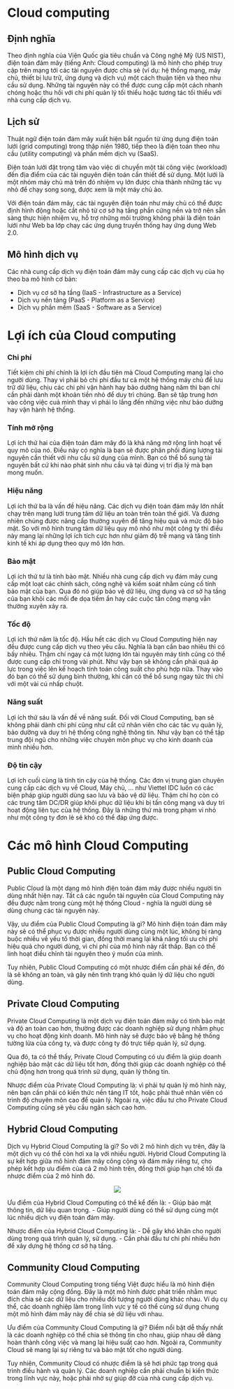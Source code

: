 # Cloud computing
## Định nghĩa
Theo định nghĩa của Viện Quốc gia tiêu chuẩn và Công nghệ Mỹ (US NIST), điện toán đám mây (tiếng Anh: Cloud computing) là mô hình cho phép truy cập trên mạng tới các tài nguyên được chia sẻ (ví dụ: hệ thống mạng, máy chủ, thiết bị lưu trữ, ứng dụng và dịch vụ) một cách thuận tiện và theo nhu cầu sử dụng. Những tài nguyên này có thể được cung cấp một cách nhanh chóng hoặc thu hồi với chi phí quản lý tối thiểu hoặc tương tác tối thiểu với nhà cung cấp dịch vụ. 

## Lịch sử
Thuật ngữ điện toán đám mây xuất hiện bắt nguồn từ ứng dụng điện toán lưới (grid computing) trong thập niên 1980, tiếp theo là điện toán theo nhu cầu (utility computing) và phần mềm dịch vụ (SaaS).

Điện toán lưới đặt trọng tâm vào việc di chuyển một tải công việc (workload) đến địa điểm của các tài nguyên điện toán cần thiết để sử dụng. Một lưới là một nhóm máy chủ mà trên đó nhiệm vụ lớn được chia thành những tác vụ nhỏ để chạy song song, được xem là một máy chủ ảo.

Với điện toán đám mây, các tài nguyên điện toán như máy chủ có thể được định hình động hoặc cắt nhỏ từ cơ sở hạ tầng phần cứng nền và trở nên sẵn sàng thực hiện nhiệm vụ, hỗ trợ những môi trường không phải là điện toán lưới như Web ba lớp chạy các ứng dụng truyền thống hay ứng dụng Web 2.0.

## Mô hình dịch vụ
Các nhà cung cấp dịch vụ điện toán đám mây cung cấp các dịch vụ của họ theo ba mô hình cơ bản:
- Dịch vụ cơ sở hạ tầng (IaaS - Infrastructure as a Service)
- Dịch vụ nền tảng (PaaS - Platform as a Service)
- Dịch vụ phần mềm (SaaS - Software as a Service)

# Lợi ích của Cloud computing

### Chi phí

Tiết kiệm chi phí chính là lợi ích đầu tiên mà Cloud Computing mang lại cho người dùng. Thay vì phải bỏ chi phí đầu tư cả một hệ thống máy chủ để lưu trữ dữ liệu, chịu các chi phi vận hành hay bảo dưỡng hàng năm thì bạn chỉ cần phải dành một khoản tiền nhỏ để duy trì chúng. Bạn sẽ tập trung hơn vào công việc cuả mình thay vì phải lo lắng đến những việc như bảo dưỡng hay vận hành hệ thống. 

### Tính mở rộng
Lợi ích thứ hai của điện toán đám mây đó là khả năng mở rộng linh hoạt về quy mô của nó. Điều này có nghĩa là bạn sẽ được phân phối đúng lượng tài nguyên cần thiết với nhu cầu sử dụng của mình. Bạn có thể bổ sung tài nguyên bất cứ khi nào phát sinh nhu cầu và tại đúng vị trí địa lý mà bạn mong muốn.

### Hiệu năng
Lợi ích thứ ba là vấn đề hiệu năng. Các dịch vụ điện toán đám mây lớn nhất chạy trên mạng lưới trung tâm dữ liệu an toàn trên toàn thế giới. Và đương nhiên chúng được nâng cấp thường xuyên để tăng hiệu quả và mức độ bảo mật. So với mô hình trung tâm dữ liệu quy mô nhỏ như một công ty thì điều này mang lại những lợi ích tích cực hơn như giảm độ trễ mạng và tăng tính kinh tế khi áp dụng theo quy mô lớn hơn.

### Bảo mật
Lợi ích thứ tư là tính bảo mật. Nhiều nhà cung cấp dịch vụ đám mây cung cấp một loạt các chính sách, công nghệ và kiểm soát nhằm củng cố tính bảo mật của bạn. Qua đó nó giúp bảo vệ dữ liệu, ứng dụng và cơ sở hạ tầng của bạn khỏi các mối đe dọa tiềm ẩn hay các cuộc tấn công mạng vẫn thường xuyên xảy ra.

### Tốc độ
Lợi ích thứ năm là tốc độ. Hầu hết các dịch vụ Cloud Computing hiện nay đều được cung cấp dịch vụ theo yêu cầu. Nghĩa là bạn cần bao nhiêu thì có bấy nhiêu. Thậm chí ngay cả một lượng lớn tài nguyên máy tính cũng có thể được cung cấp chỉ trong vài phút. Như vậy bạn sẽ không cần phải quá áp lực trong việc lên kế hoạch tính toán công suất cho phù hợp nữa. Thay vào đó bạn có thể sử dụng bình thường, khi cần có thể bổ sung ngay tức thì chỉ với một vài cú nhấp chuột.

### Năng suất
Lợi ích thứ sáu là vấn đề về năng suất. Đối với Cloud Computing, bạn sẽ không phải dành chi phí cũng như cắt cử nhân viên cho các tác vụ quản lý, bảo dưỡng và duy trì hệ thống công nghệ thông tin. Như vậy bạn có thể tập trung đội ngũ cho những việc chuyên môn phục vụ cho kinh doanh của mình nhiều hơn. 

### Độ tin cậy
Lợi ích cuối cùng là tính tin cậy của hệ thống. Các đơn vị trung gian chuyên cung cấp các dịch vụ về Cloud, Máy chủ, … như Viettel IDC luôn có các biện pháp giúp người dùng sao lưu và bảo vệ dữ liệu. Thậm chí họ còn có các trung tâm DC/DR giúp khôi phục dữ liệu khi bị tấn công mạng và duy trì hoạt động liên tục của hệ thống. Đây là những thứ mà trong phạm vi nhỏ như một công ty đơn lẻ sẽ khó có thể đáp ứng được.

# Các mô hình Cloud Computing

## Public Cloud Computing 
Public Cloud là một dạng mô hình điện toán đám mây được nhiều người tin dùng nhất hiện nay. Tất cả các nguồn tài nguyên của Cloud Computing này đều được nằm trong cùng một hệ thống Cloud - nghĩa là người dùng sẽ dùng chung các tài nguyên này. 

Vậy, ưu điểm của Public Cloud Computing là gì? Mô hình điện toán đám mây này sẽ có thể phục vụ được nhiều người dùng cùng một lúc, không bị ràng buộc nhiều về yếu tố thời gian, đồng thời mang lại khả năng tối ưu chi phí hiệu quả cho người dùng, vì chi phí của mô hình này rất thấp. Bạn có thể linh hoạt điều chỉnh tài nguyên theo ý muốn của mình.

Tuy nhiên, Public Cloud Computing có một nhược điểm cần phải kể đến, đó là sẽ không an toàn, và gây nên tình trạng khó quản lý dữ liệu cho người dùng.

## Private Cloud Computing 
Private Cloud Computing là một dịch vụ điện toán đám mây có tính bảo mật và độ an toàn cao hơn, thường được các doanh nghiệp sử dụng nhằm phục vụ cho hoạt động kinh doanh. Mô hình này sẽ được bảo vệ bằng hệ thống tường lửa của công ty, và được công ty đó trực tiếp quản lý, sử dụng.
 
Qua đó, ta có thể thấy, Private Cloud Computing có ưu điểm là giúp doanh nghiệp bảo mật các dữ liệu tốt hơn, đồng thời giúp các doanh nghiệp có thể chủ động hơn trong quá trình sử dụng, quản lý thông tin.

Nhược điểm của Private Cloud Computing là: vì phải tự quản lý mô hình này, nên bạn cần phải có kiến thức nền tảng IT tốt, hoặc phải thuê nhân viên có trình độ chuyên môn cao để quản lý. Ngoài ra, việc đầu tư cho Private Cloud Computing cũng sẽ yêu cầu ngân sách cao hơn.

## Hybrid Cloud Computing
Dịch vụ Hybrid Cloud Computing là gì? So với 2 mô hình dịch vụ trên, đây là một dịch vụ có thể còn hơi xa lạ với nhiều người. Hybrid Cloud Computing là sự kết hợp giữa mô hình đám mây công cộng và đám mây riêng tư, cho phép kết hợp ưu điểm của cả 2 mô hình trên, đồng thời giúp hạn chế tối đa nhược điểm của 2 mô hình đó.
<p align = "center">
  <img src="https://user-images.githubusercontent.com/111716161/186361173-baf7f7d4-f3cf-4208-bbe2-338ed81b06f4.png"/>
 </p>
 
Ưu điểm của Hybrid Cloud Computing có thể kể đến là:
    - Giúp bảo mật thông tin, dữ liệu quan trọng.
    - Giúp người dùng có thể sử dụng cùng một lúc nhiều dịch vụ điện toán đám mây.
    
Nhược điểm của Hybrid Cloud Computing là:
    - Dễ gây khó khăn cho người dùng trong quá trình quản lý, sử dụng.
    - Cần phải đầu tư chi phí nhiều hơn để xây dựng hệ thống cơ sở hạ tầng.
## Community Cloud Computing
Community Cloud Computing trong tiếng Việt được hiểu là mô hình điện toán đám mây cộng đồng. Đây là một mô hình được phát triển nhằm mục đích chia sẻ các dữ liệu cho nhiều đối tượng người dùng khác nhau. Ví dụ cụ thể, các doanh nghiệp làm trong lĩnh vực y tế có thể cùng sử dụng chung một mô hình đám mây này để chia sẻ dữ liệu với nhau.

Ưu điểm của Community Cloud Computing là gì? Điểm nổi bật dễ thấy nhất là các doanh nghiệp có thể chia sẻ thông tin cho nhau, giúp nhau dễ dàng hoàn thành công việc và mang lại hiệu suất cao hơn. Ngoài ra, Community Cloud sẽ mang lại sự riêng tư và bảo mật tốt cho người dùng.
 
Tuy nhiên, Community Cloud có nhược điểm là sẽ hơi phức tạp trong quá trình điều hành và quản lý. Các doanh nghiệp cần phải chuẩn bị kiến thức trong lĩnh vực này, hoặc phải nhờ sự giúp đỡ của nhà cung cấp dịch vụ.
